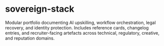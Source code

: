 # sovereign-stack
Modular portfolio documenting AI upskilling, workflow orchestration, legal recovery, and identity protection. Includes reference cards, changelog entries, and recruiter-facing artefacts across technical, regulatory, creative, and reputation domains.
